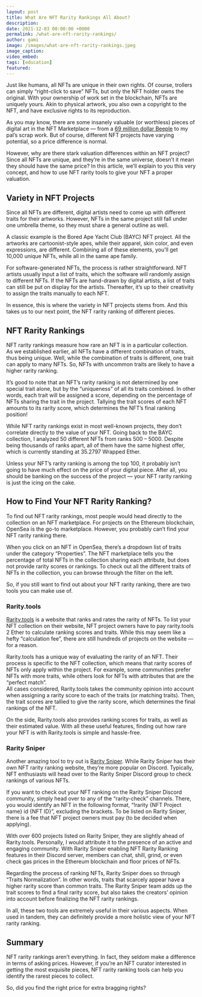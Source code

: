 ```yaml
---
layout: post
title: What Are NFT Rarity Rankings All About?
description:
date: 2021-12-03 00:00:00 +0000
permalink: /what-are-nft-rarity-rankings/
author: gami
image: /images/what-are-nft-rarity-rankings.jpeg
image_caption:
video_embed: 
tags: [education]
featured: 
---
```


Just like humans, all NFTs are unique in their own rights. Of course, trollers can simply “right-click to save” NFTs, but only the NFT holder owns the original. With your ownership of work set in the blockchain, NFTs are uniquely yours. Akin to physical artwork, you also own a copyright to the NFT, and have exclusive rights to its reproduction.

As you may know, there are some insanely valuable (or worthless) pieces of digital art in the NFT Marketplace — from a [69 million dollar Beeple](https://www.theverge.com/2021/3/11/22325054/beeple-christies-nft-sale-cost-everydays-69-million) to my pal’s scrap work. But of course, different NFT projects have varying potential, so a price difference is normal.

However, why are there stark valuation differences within an NFT project? Since all NFTs are unique, and they’re in the same universe, doesn’t it mean they should have the same price? In this article, we’ll explain to you this very concept, and how to use NFT rarity tools to give your NFT a proper valuation.

## Variety in NFT Projects

Since all NFTs are different, digital artists need to come up with different traits for their artworks. However, NFTs in the same project still fall under one umbrella theme, so they must share a general outline as well.

A classic example is the Bored Ape Yacht Club (BAYC) NFT project. All the artworks are cartoonist-style apes, while their apparel, skin color, and even expressions, are different. Combining all of these elements, you’ll get 10,000 unique NFTs, while all in the same ape family.

For software-generated NFTs, the process is rather straightforward. NFT artists usually input a list of traits, which the software will randomly assign to different NFTs. If the NFTs are hand-drawn by digital artists, a list of traits can still be put on display for the artists. Thereafter, it’s up to their creativity to assign the traits manually to each NFT.

In essence, this is where the variety in NFT projects stems from. And this takes us to our next point, the NFT rarity ranking of different pieces.

## NFT Rarity Rankings

NFT rarity rankings measure how rare an NFT is in a particular collection. As we established earlier, all NFTs have a different combination of traits, thus being unique. Well, while the combination of traits is different, one trait can apply to many NFTs. So, NFTs with uncommon traits are likely to have a higher rarity ranking.

It’s good to note that an NFT’s rarity ranking is not determined by one special trait alone, but by the “uniqueness” of all its traits combined. In other words, each trait will be assigned a score, depending on the percentage of NFTs sharing the trait in the project. Tallying the trait scores of each NFT amounts to its rarity score, which determines the NFT’s final ranking position!

While NFT rarity rankings exist in most well-known projects, they don’t correlate directly to the value of your NFT. Going back to the BAYC collection, I analyzed 50 different NFTs from ranks 500 – 5000. Despite being thousands of ranks apart, all of them have the same highest offer, which is currently standing at 35.2797 Wrapped Ether.

Unless your NFT’s rarity ranking is among the top 100, it probably isn’t going to have much effect on the price of your digital piece. After all, you should be banking on the success of the project — your NFT rarity ranking is just the icing on the cake.

## How to Find Your NFT Rarity Ranking?

To find out NFT rarity rankings, most people would head directly to the collection on an NFT marketplace. For projects on the Ethereum blockchain, OpenSea is the go-to marketplace. However, you probably can’t find your NFT rarity ranking there.

When you click on an NFT in OpenSea, there’s a dropdown list of traits under the category “Properties”. The NFT marketplace tells you the percentage of total NFTs in the collection sharing each attribute, but does not provide rarity scores or rankings. To check out all the different traits of NFTs in the collection, you can browse through the filter on the left.

So, if you still want to find out about your NFT rarity ranking, there are two tools you can make use of.

### Rarity.tools

[Rarity.tools](https://rarity.tools/) is a website that ranks and rates the rarity of NFTs. To list your NFT collection on their website, NFT project owners have to pay rarity.tools 2 Ether to calculate ranking scores and traits. While this may seem like a hefty “calculation fee”, there are still hundreds of projects on the website — for a reason.

Rarity.tools has a unique way of evaluating the rarity of an NFT. Their process is specific to the NFT collection, which means that rarity scores of NFTs only apply within the project. For example, some communities prefer NFTs with more traits, while others look for NFTs with attributes that are the “perfect match”.  
All cases considered, Rarity.tools takes the community opinion into account when assigning a rarity score to each of the traits (or matching traits). Then, the trait scores are tallied to give the rarity score, which determines the final rankings of the NFT.

On the side, Rarity.tools also provides ranking scores for traits, as well as their estimated value. With all these useful features, finding out how rare your NFT is with Rarity.tools is simple and hassle-free.

### Rarity Sniper

Another amazing tool to try out is [Rarity Sniper](https://raritysniper.com/). While Rarity Sniper has their own NFT rarity ranking website, they’re more popular on Discord. Typically, NFT enthusiasts will head over to the Rarity Sniper Discord group to check rankings of various NFTs.

If you want to check out your NFT ranking on the Rarity Sniper Discord community, simply head over to any of the “rarity-check” channels. There, you would identify an NFT in the following format, “!rarity {NFT Project name} id {NFT ID}”, excluding the brackets. To be listed on Rarity Sniper, there is a fee that NFT project owners must pay (to be decided when applying).

With over 600 projects listed on Rarity Sniper, they are slightly ahead of Rarity.tools. Personally, I would attribute it to the presence of an active and engaging community. With Rarity Sniper enabling NFT Rarity Ranking features in their Discord server, members can chat, shill, grind, or even check gas prices in the Ethereum blockchain and floor prices of NFTs.

Regarding the process of ranking NFTs, Rarity Sniper does so through “Traits Normalization”. In other words, traits that scarcely appear have a higher rarity score than common traits. The Rarity Sniper team adds up the trait scores to find a final rarity score, but also takes the creators’ opinion into account before finalizing the NFT rarity rankings.

In all, these two tools are extremely useful in their various aspects. When used in tandem, they can definitely provide a more holistic view of your NFT rarity ranking.

## Summary

NFT rarity rankings aren’t everything. In fact, they seldom make a difference in terms of asking prices. However, if you’re an NFT curator interested in getting the most exquisite pieces, NFT rarity ranking tools can help you identify the rarest pieces to collect.

So, did you find the right price for extra bragging rights?